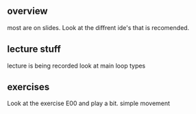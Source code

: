 ## overview
most are on slides.
Look at the diffrent ide's that is recomended.
## lecture stuff
lecture is being recorded
look at main loop types
## exercises
Look at the exercise E00 and play a bit. simple movement